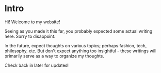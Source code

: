 # Intro

Hi! Welcome to my website!

Seeing as you made it this far, you probably expected some actual writing here. Sorry to disappoint.

In the future, expect thoughts on various topics; perhaps fashion, tech, philosophy, etc. But don't expect anything too insightful - these writings will primarily serve as a way to organize my thoughts.

Check back in later for updates!
